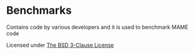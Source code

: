 # **Benchmarks** #

Contains code by various developers and it is used to benchmark MAME code

Licensed under [The BSD 3-Clause License](http://opensource.org/licenses/BSD-3-Clause)
